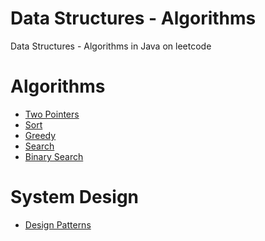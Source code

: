 # Data Structures - Algorithms
Data Structures - Algorithms in Java on leetcode

# Algorithms
- [Two Pointers](https://github.com/Programming-Everywhere/DataStructures-Algorithms/blob/master/TwoPointers.md)
- [Sort](https://github.com/Programming-Everywhere/DataStructures-Algorithms/blob/master/Sort.md)
- [Greedy](https://github.com/Programming-Everywhere/DataStructures-Algorithms/blob/master/Greedy.md)
- [Search](https://github.com/Programming-Everywhere/DataStructures-Algorithms/blob/master/Search.md)
- [Binary Search]()
# System Design
- [Design Patterns](https://github.com/Programming-Everywhere/DataStructures-Algorithms/blob/master/DesignPatterns.md)

